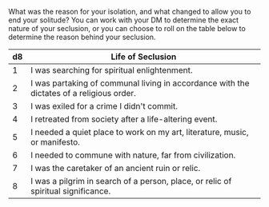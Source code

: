 What was the reason for your isolation, and what changed to allow you to end your solitude? You can work with your DM to determine the exact nature of your seclusion, or you can choose to roll on the table below to determine the reason behind your seclusion.

|d8|Life of Seclusion|
|---|---|
|1|I was searching for spiritual enlightenment.|
|2|I was partaking of communal living in accordance with the dictates of a religious order.|
|3|I was exiled for a crime I didn't commit.|
|4|I retreated from society after a life-altering event.|
|5|I needed a quiet place to work on my art, literature, music, or manifesto.|
|6|I needed to commune with nature, far from civilization.|
|7|I was the caretaker of an ancient ruin or relic.|
|8|I was a pilgrim in search of a person, place, or relic of spiritual significance.|